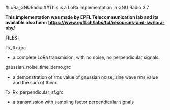 #LoRa_GNURadio
##This is a LoRa implementation in GNU Radio 3.7

**This implementation was made by EPFL Telecommunication lab and its available also here:**
**https://www.epfl.ch/labs/tcl/resources-and-sw/lora-phy/**


**FILES:**

Tx_Rx.grc
- a complete LoRa transmision, with no noise, no perpendicular signals.

gaussian_noise_time_demo.grc
- a demonstration of rms value of gaussian noise, sine wave rms value and the sum of them.

Tx_Rx_perpendicular_sf.grc
- a transmission with sampling factor perpendicular signals 
